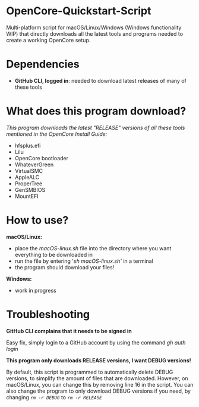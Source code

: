 # OpenCore-Quickstart-Script
Multi-platform script for macOS/Linux/Windows (Windows functionality WIP) that directly downloads all the latest tools and programs needed to create a working OpenCore setup.

# Dependencies
- **GitHub CLI, logged in**: needed to download latest releases of many of these tools

# What does this program download?
_This program downloads the latest "RELEASE" versions of all these tools mentioned in the OpenCore Install Guide:_
- hfsplus.efi
- Lilu
- OpenCore bootloader
- WhateverGreen
- VirtualSMC
- AppleALC
- ProperTree
- GenSMBIOS
- MountEFI

# How to use?
**macOS/Linux:**
- place the _macOS-linux.sh_ file into the directory where you want everything to be downloaded in
- run the file by entering '_sh macOS-linux.sh'_ in a terminal
- the program should download your files!

**Windows:**
- work in progress

# Troubleshooting
**GitHub CLI complains that it needs to be signed in**

Easy fix, simply login to a GitHub account by using the command _gh auth login_

**This program only downloads RELEASE versions, I want DEBUG versions!**

By default, this script is programmed to automatically delete DEBUG versions, to simplify the amount of files that are downloaded. However, on macOS/Linux, you can change this by removing line 16 in the script. You can also change the program to only download DEBUG versions if you need, by changing <code>*rm -r *DEBUG**</code> to <code>*rm -r *RELEASE**</code>
